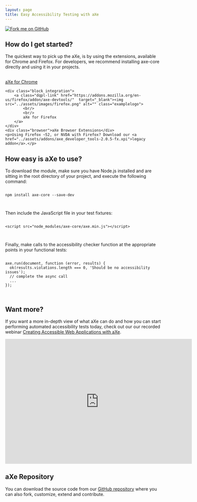 ```yaml
---
layout: page
title: Easy Accessibility Testing with aXe
---
```

<div><a href="https://github.com/dequelabs/axe-core" target="_blank" class="fork" title="Fork me on GitHub"><img src="https://camo.githubusercontent.com/38ef81f8aca64bb9a64448d0d70f1308ef5341ab/68747470733a2f2f73332e616d617a6f6e6177732e636f6d2f6769746875622f726962626f6e732f666f726b6d655f72696768745f6461726b626c75655f3132313632312e706e67" alt="Fork me on GitHub" data-canonical-src="https://s3.amazonaws.com/github/ribbons/forkme_right_darkblue_121621.png"></a></div>

## How do I get started?
The quickest way to pick up the aXe, is by using the extensions, available for Chrome and Firefox. For developers, we recommend installing axe-core directly and using it in your projects.

<div class="allblocks">
	<div class="block integration">
		<a class="dqpl-link" href="https://chrome.google.com/webstore/detail/axe/lhdoppojpmngadmnindnejefpokejbdd"  target="_blank"><img src="../assets/images/chrome.png" alt="" class="examplelogo">
	  	<br/>
	    <br/>
	    aXe for Chrome
	  </a>
	</div>

	<div class="block integration">
		<a class="dqpl-link" href="https://addons.mozilla.org/en-us/firefox/addon/axe-devtools/"  target="_blank"><img src="../assets/images/firefox.png" alt="" class="examplelogo"> 
			<br/>
			<br/>
			aXe for Firefox
		</a>	
	</div>
	<div class="browser">aXe Browser Extensions</div>
	<p>Using Firefox ~52, or NVDA with Firefox? Download our <a href="../assets/addons/axe_developer_tools-2.0.5-fx.xpi">legacy addon</a>.</p>
</div>



## How easy is aXe to use?
To download the module, make sure you have Node.js installed and are sitting in the root directory of your project, and execute the following command:

<div class="highlighter-rouge language-bash">
<pre><code>
npm install axe-core --save-dev

</code></pre>
</div>

Then include the JavaScript file in your test fixtures:

<div class="highlighter-rouge language-html">
<pre><code>
&lt;script src="node_modules/axe-core/axe.min.js">&lt;/script>

</code></pre>
</div>

Finally, make calls to the accessibility checker function at the appropriate points in your functional tests:

<div class="highlighter-rouge language-javascript">
<pre><code>
axe.run(document, function (error, results) {
  ok(results.violations.length === 0, 'Should be no accessibility issues');
  // complete the async call
  ...
});

</code></pre>
</div>

## Want more?

If you want a more in-depth view of what aXe can do and how you can start performing automated accessibility tests today, check out our our recorded webinar <a href="https://www.youtube.com/watch?v=C1d278Inrl4" class="dqpl-link" target="_blank">Creating Accessible Web Applications with aXe</a>.

<div class="responsive-iframe">
	<div>
		<iframe width="600" height="400" src="https://www.youtube.com/embed/C1d278Inrl4" frameborder="0" allowfullscreen title="Webinar Creating Accessible Web Applications with aXe"></iframe>
	</div>
</div>

## aXe Repository
You can download the source code from our <a class="dqpl-link" href="https://github.com/dequelabs/axe-core"  alt="" target="_blank">GitHub repository</a> where you can also fork, customize, extend and contribute.
